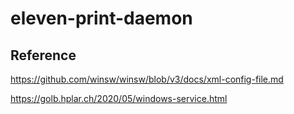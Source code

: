 # eleven-print-daemon 

## Reference
https://github.com/winsw/winsw/blob/v3/docs/xml-config-file.md 

https://golb.hplar.ch/2020/05/windows-service.html

